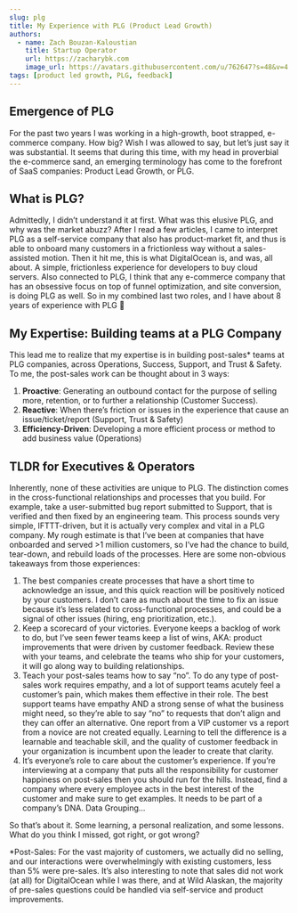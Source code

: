 ```yaml
---
slug: plg
title: My Experience with PLG (Product Lead Growth)
authors:
  - name: Zach Bouzan-Kaloustian
    title: Startup Operator
    url: https://zacharybk.com
    image_url: https://avatars.githubusercontent.com/u/762647?s=48&v=4
tags: [product led growth, PLG, feedback]
---
```


## Emergence of PLG

For the past two years I was working in a high-growth, boot strapped, e-commerce company. How big? Wish I was allowed to say, but let’s just say it was substantial. It seems that during this time, with my head in proverbial the e-commerce sand, an emerging terminology has come to the forefront of SaaS companies: Product Lead Growth, or PLG.

## What is PLG?

Admittedly, I didn’t understand it at first. What was this elusive PLG, and why was the market abuzz? After I read a few articles, I came to interpret PLG as a self-service company that also has product-market fit, and thus is able to onboard many customers in a frictionless way without a sales-assisted motion. Then it hit me, this is what DigitalOcean is, and was, all about. A simple, frictionless experience for developers to buy cloud servers. Also connected to PLG, I think that any e-commerce company that has an obsessive focus on top of funnel optimization, and site conversion, is doing PLG as well. So in my combined last two roles, and I have about 8 years of experience with PLG 🙂



## My Expertise: Building teams at a PLG Company

This lead me to realize that my expertise is in building post-sales* teams at PLG companies, across Operations, Success, Support, and Trust & Safety. To me, the post-sales work can be thought about in 3 ways:

1. **Proactive**: Generating an outbound contact for the purpose of selling more, retention, or to further a relationship (Customer Success).
2. **Reactive**: When there’s friction or issues in the experience that cause an issue/ticket/report (Support, Trust & Safety)
3. **Efficiency-Driven**: Developing a more efficient process or method to add business value (Operations)


## TLDR for Executives & Operators

Inherently, none of these activities are unique to PLG. The distinction comes in the cross-functional relationships and processes that you build. For example, take a user-submitted bug report submitted to Support, that is verified and then fixed by an engineering team. This process sounds very simple, IFTTT-driven, but it is actually very complex and vital in a PLG company. My rough estimate is that I’ve been at companies that have onboarded and served >1 million customers, so I’ve had the chance to build, tear-down, and rebuild loads of the processes. Here are some non-obvious takeaways from those experiences:

1. The best companies create processes that have a short time to acknowledge an issue, and this quick reaction will be positively noticed by your customers. I don’t care as much about the time to fix an issue because it’s less related to cross-functional processes, and could be a signal of other issues (hiring, eng prioritization, etc.).
2. Keep a scorecard of your victories. Everyone keeps a backlog of work to do, but I’ve seen fewer teams keep a list of wins, AKA: product improvements that were driven by customer feedback. Review these with your teams, and celebrate the teams who ship for your customers, it will go along way to building relationships.
3. Teach your post-sales teams how to say “no”. To do any type of post-sales work requires empathy, and a lot of support teams acutely feel a customer’s pain, which makes them effective in their role. The best support teams have empathy AND a strong sense of what the business might need, so they’re able to say “no” to requests that don’t align and they can offer an alternative. One report from a VIP customer vs a report from a novice are not created equally. Learning to tell the difference is a learnable and teachable skill, and the quality of customer feedback in your organization is incumbent upon the leader to create that clarity.
4. It’s everyone’s role to care about the customer’s experience. If you’re interviewing at a company that puts all the responsibility for customer happiness on post-sales then you should run for the hills. Instead, find a company where every employee acts in the best interest of the customer and make sure to get examples. It needs to be part of a company’s DNA.
Data Grouping...

So that’s about it. Some learning, a personal realization, and some lessons. What do you think I missed, got right, or got wrong?

*Post-Sales: For the vast majority of customers, we actually did no selling, and our interactions were overwhelmingly with existing customers, less than 5% were pre-sales. It’s also interesting to note that sales did not work (at all) for DigitalOcean while I was there, and at Wild Alaskan, the majority of pre-sales questions could be handled via self-service and product improvements.
